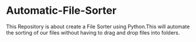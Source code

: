 # Automatic-File-Sorter
This Repository is about create a File Sorter using Python.This will  automate the sorting of our files without  having to drag and drop files into folders.
